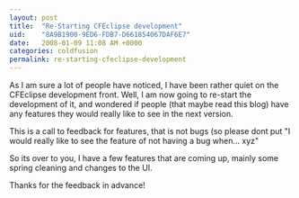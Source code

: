 ```yaml
---
layout: post
title:  "Re-Starting CFEclipse development"
uid:	"8A9B1900-9ED6-FDB7-D661854067DAF6E7"
date:   2008-01-09 11:08 AM +0000
categories: coldfusion
permalink: re-starting-cfeclipse-development
---
```

As I am sure a lot of people have noticed, I have been rather quiet on the CFEclipse development front. Well, I am now going to re-start the development of it, and wondered if people (that maybe read this blog) have any features they would really like to see in the next version.

This is a call to feedback for features, that is not bugs (so please dont put "I would really like to see the feature of not having a bug when... xyz"

So its over to you, I have a few features that are coming up, mainly some spring cleaning and changes to the UI.

Thanks for the feedback in advance!